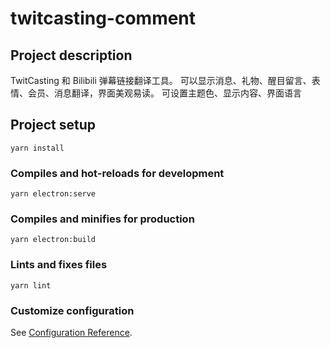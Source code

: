 # twitcasting-comment

## Project description

TwitCasting 和 Bilibili 弹幕链接翻译工具。
可以显示消息、礼物、醒目留言、表情、会员、消息翻译，界面美观易读。
可设置主题色、显示内容、界面语言

## Project setup

```
yarn install
```

### Compiles and hot-reloads for development

```
yarn electron:serve
```

### Compiles and minifies for production

```
yarn electron:build
```

### Lints and fixes files

```
yarn lint
```

### Customize configuration

See [Configuration Reference](https://cli.vuejs.org/config/).
